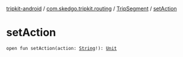 [tripkit-android](../../index.md) / [com.skedgo.tripkit.routing](../index.md) / [TripSegment](index.md) / [setAction](./set-action.md)

# setAction

`open fun setAction(action: `[`String`](https://kotlinlang.org/api/latest/jvm/stdlib/kotlin/-string/index.html)`!): `[`Unit`](https://kotlinlang.org/api/latest/jvm/stdlib/kotlin/-unit/index.html)